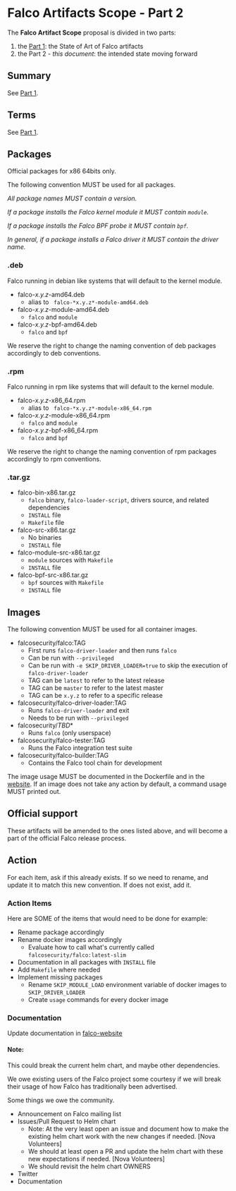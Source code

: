 # Falco Artifacts Scope - Part 2

The **Falco Artifact Scope** proposal is divided in two parts:
1. the [Part 1](./20200506-artifacts-scope-part-1.md): the State of Art of Falco artifacts
2. the Part 2 - *this document*: the intended state moving forward

## Summary 

See [Part 1](./20200506-artifacts-scope-part-1.md).

## Terms

See [Part 1](./20200506-artifacts-scope-part-1.md).

## Packages

Official packages for x86 64bits only.

The following convention MUST be used for all packages.

_All package names MUST contain a version._

_If a package installs the Falco kernel module it MUST contain `module`._

_If a package installs the Falco BPF probe it MUST contain `bpf`._

_In general, if a package installs a Falco driver it MUST contain the driver name._


### .deb

 Falco running in debian like systems that will default to the kernel module.

- falco-*x.y.z*-amd64.deb
     - alias to ` falco-*x.y.z*-module-amd64.deb`
 - falco-*x.y.z*-module-amd64.deb
     - `falco` and `module`
 - falco-*x.y.z*-bpf-amd64.deb
     - `falco` and `bpf`


We reserve the right to change the naming convention of deb packages accordingly to deb conventions.

### .rpm

 Falco running in rpm like systems that will default to the kernel module.

- falco-*x.y.z*-x86_64.rpm
     - alias to ` falco-*x.y.z*-module-x86_64.rpm`
 - falco-*x.y.z*-module-x86_64.rpm
     - `falco` and `module`
 - falco-*x.y.z*-bpf-x86_64.rpm
     - `falco` and `bpf`

We reserve the right to change the naming convention of rpm packages accordingly to rpm conventions.

### .tar.gz

- falco-bin-x86.tar.gz
    - `falco` binary, `falco-loader-script`, drivers source, and related dependencies
    - `INSTALL` file
    - `Makefile` file
- falco-src-x86.tar.gz
    - No binaries
    - `INSTALL` file
- falco-module-src-x86.tar.gz
    - `module` sources with `Makefile`
    - `INSTALL` file
- falco-bpf-src-x86.tar.gz
    - `bpf` sources with `Makefile`
    - `INSTALL` file

## Images

The following convention MUST be used for all container images.


 - falcosecurity/falco:TAG
     - First runs `falco-driver-loader` and then runs `falco`
     - Can be run with `--privileged`
     - Can be run with `-e SKIP_DRIVER_LOADER=true` to skip the execution of `falco-driver-loader`
     - TAG can be `latest` to refer to the latest release
     - TAG can be `master` to refer to the latest master
     - TAG can be `x.y.z` to refer to a specific release
 - falcosecurity/falco-driver-loader:TAG
     - Runs `falco-driver-loader` and exit
     - Needs to be run with `--privileged`
 - falcosecurity/*TBD**
     - Runs `falco` (only userspace)
 - falcosecurity/falco-tester:TAG 
     - Runs the Falco integration test suite
 - falcosecurity/falco-builder:TAG
     - Contains the Falco tool chain for development

The image usage MUST be documented in the Dockerfile and in the [website](https://falco.org/docs/).
If an image does not take any action by default, a command usage MUST printed out.

## Official support

These artifacts will be amended to the ones listed above, and will become a part of the official Falco release process.

## Action

For each item, ask if this already exists. If so we need to rename, and update it to match this new convention. If does not exist, add it.

    
### Action Items

Here are SOME of the items that would need to be done for example:

 - Rename package accordingly 
 - Rename docker images accordingly 
     - Evaluate how to call what's currently called `falcosecurity/falco:latest-slim`
 - Documentation in all packages with `INSTALL` file
 - Add `Makefile` where needed
 - Implement missing packages
    - Rename `SKIP_MODULE_LOAD` environment variable of docker images to `SKIP_DRIVER_LOADER`
    - Create `usage` commands for every docker image
    
### Documentation

Update documentation in [falco-website](https://github.com/falcosecurity/falco-website/)

#### Note:

This could break the current helm chart, and maybe other dependencies.

We owe existing users of the Falco project some courtesy if we will break their usage of how Falco has traditionally been advertised. 

Some things we owe the community.

 - Announcement on Falco mailing list
 - Issues/Pull Request to Helm chart
     - Note: At the very least open an issue and document how to make the existing helm chart work with the new changes if needed. [Nova Volunteers]
     - We should at least open a PR and update the helm chart with these new expectations if needed. [Nova Volunteers]
     - We should revisit the helm chart OWNERS
 - Twitter
 - Documentation
